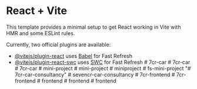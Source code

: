 # React + Vite

This template provides a minimal setup to get React working in Vite with HMR and some ESLint rules.

Currently, two official plugins are available:

- [@vitejs/plugin-react](https://github.com/vitejs/vite-plugin-react/blob/main/packages/plugin-react/README.md) uses [Babel](https://babeljs.io/) for Fast Refresh
- [@vitejs/plugin-react-swc](https://github.com/vitejs/vite-plugin-react-swc) uses [SWC](https://swc.rs/) for Fast Refresh
#   7 c r - c a r  
 #   7 c r - c a r  
 #   7 c r - c a r  
 #   m i n i - p r o j e c t  
 #   m i n i - p r o j e c t  
 #   m i n i p r o j e c t  
 #   f s - m i n i - p r o j e c t  
 "# 7cr-car-consultancy" 
#   s e v e n c r - c a r - c o n s u l t a n c y  
 #   7 c r - f r o n t e n d  
 #   7 c r - f r o n t e n d  
 #   f r o n t e n d  
 #   f r o n t e n d  
 #   f r o n t e n d  
 